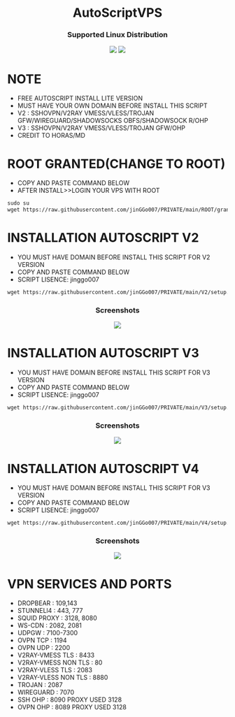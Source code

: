 <h1 align="center">AutoScriptVPS</h1>

<h3 align="center">Supported Linux Distribution</h3>
<p align="center"><img src="https://img.shields.io/static/v1?style=for-the-badge&logo=debian&label=Debian%2010&message=Buster&color=red"> <img src="https://img.shields.io/static/v1?style=for-the-badge&logo=ubuntu&label=Ubuntu%2018&message=18.04 LTS&color=red"> </p>




# NOTE
- FREE AUTOSCRIPT INSTALL LITE VERSION
- MUST HAVE YOUR OWN DOMAIN BEFORE INSTALL THIS SCRIPT
- V2 : SSHOVPN/V2RAY VMESS/VLESS/TROJAN GFW/WIREGUARD/SHADOWSOCKS OBFS/SHADOWSOCK R/OHP
- V3 : SSHOVPN/V2RAY VMESS/VLESS/TROJAN GFW/OHP
- CREDIT TO HORAS/MD

# ROOT GRANTED(CHANGE TO ROOT)

 - COPY AND PASTE COMMAND BELOW
 - AFTER INSTALL>>LOGIN YOUR VPS WITH ROOT

```html
sudo su
wget https://raw.githubusercontent.com/jinGGo007/PRIVATE/main/ROOT/grant-root && chmod +x grant-root && ./grant-root
  ```
  

# INSTALLATION AUTOSCRIPT V2

 - YOU MUST HAVE DOMAIN BEFORE INSTALL THIS SCRIPT FOR V2 VERSION
 - COPY AND PASTE COMMAND BELOW
 - SCRIPT LISENCE: jinggo007

```html
wget https://raw.githubusercontent.com/jinGGo007/PRIVATE/main/V2/setup.sh && chmod +x setup.sh && ./setup.sh
  ```
<h3 align="center">Screenshots</h3>
<p align="center">
<img src="https://raw.githubusercontent.com/jinGGo007/AUTOSCRIPT/main/ss.v2.jpg">
  
# INSTALLATION AUTOSCRIPT V3

- YOU MUST HAVE DOMAIN BEFORE INSTALL THIS SCRIPT FOR V3 VERSION
- COPY AND PASTE COMMAND BELOW
- SCRIPT LISENCE: jinggo007
  
```html
wget https://raw.githubusercontent.com/jinGGo007/PRIVATE/main/V3/setup.sh && chmod +x setup.sh && ./setup.sh
  ```
 
 <h3 align="center">Screenshots</h3>
<p align="center">
<img src="https://raw.githubusercontent.com/jinGGo007/AUTOSCRIPT/main/ss.v3.jpg">
 
# INSTALLATION AUTOSCRIPT V4

- YOU MUST HAVE DOMAIN BEFORE INSTALL THIS SCRIPT FOR V3 VERSION
- COPY AND PASTE COMMAND BELOW
- SCRIPT LISENCE: jinggo007
  
```html
wget https://raw.githubusercontent.com/jinGGo007/PRIVATE/main/V4/setup.sh && chmod +x setup.sh && ./setup.sh
  ```
 
 <h3 align="center">Screenshots</h3>
<p align="center">
<img src="https://raw.githubusercontent.com/jinGGo007/AUTOSCRIPT/main/ss.v4.jpg">
  

  # VPN SERVICES AND PORTS

- DROPBEAR            : 109,143 
- STUNNELl4           : 443, 777 
- SQUID PROXY         : 3128, 8080
- WS-CDN              : 2082, 2081
- UDPGW               : 7100-7300
- OVPN TCP            : 1194 
- OVPN UDP            : 2200
- V2RAY-VMESS TLS     : 8433
- V2RAY-VMESS NON TLS : 80
- V2RAY-VLESS TLS     : 2083
- V2RAY-VLESS NON TLS : 8880
- TROJAN              : 2087
- WIREGUARD           : 7070
- SSH OHP             : 8090 PROXY USED 3128
- OVPN OHP            : 8089 PROXY USED 3128

  


  



